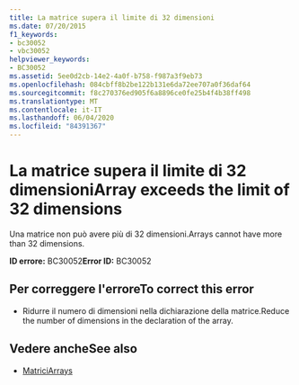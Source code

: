 ```yaml
---
title: La matrice supera il limite di 32 dimensioni
ms.date: 07/20/2015
f1_keywords:
- bc30052
- vbc30052
helpviewer_keywords:
- BC30052
ms.assetid: 5ee0d2cb-14e2-4a0f-b758-f987a3f9eb73
ms.openlocfilehash: 084cbff8b2be122b131e6da72ee707a0f36daf64
ms.sourcegitcommit: f8c270376ed905f6a8896ce0fe25b4f4b38ff498
ms.translationtype: MT
ms.contentlocale: it-IT
ms.lasthandoff: 06/04/2020
ms.locfileid: "84391367"
---
```

# <a name="array-exceeds-the-limit-of-32-dimensions"></a><span data-ttu-id="508a5-102">La matrice supera il limite di 32 dimensioni</span><span class="sxs-lookup"><span data-stu-id="508a5-102">Array exceeds the limit of 32 dimensions</span></span>
<span data-ttu-id="508a5-103">Una matrice non può avere più di 32 dimensioni.</span><span class="sxs-lookup"><span data-stu-id="508a5-103">Arrays cannot have more than 32 dimensions.</span></span>  
  
 <span data-ttu-id="508a5-104">**ID errore:** BC30052</span><span class="sxs-lookup"><span data-stu-id="508a5-104">**Error ID:** BC30052</span></span>  
  
## <a name="to-correct-this-error"></a><span data-ttu-id="508a5-105">Per correggere l'errore</span><span class="sxs-lookup"><span data-stu-id="508a5-105">To correct this error</span></span>  
  
- <span data-ttu-id="508a5-106">Ridurre il numero di dimensioni nella dichiarazione della matrice.</span><span class="sxs-lookup"><span data-stu-id="508a5-106">Reduce the number of dimensions in the declaration of the array.</span></span>  
  
## <a name="see-also"></a><span data-ttu-id="508a5-107">Vedere anche</span><span class="sxs-lookup"><span data-stu-id="508a5-107">See also</span></span>

- [<span data-ttu-id="508a5-108">Matrici</span><span class="sxs-lookup"><span data-stu-id="508a5-108">Arrays</span></span>](../programming-guide/language-features/arrays/index.md)
